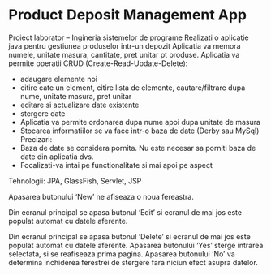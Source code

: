 # Product Deposit Management App
Proiect laborator – Ingineria sistemelor de programe
Realizati o aplicatie java pentru gestiunea produselor intr-un depozit
Aplicatia va memora numele, unitate masura, cantitate, pret unitar pt produse.
Aplicatia va permite operatii CRUD (Create-Read-Update-Delete):
- adaugare elemente noi
- citire cate un element, citire lista de elemente, cautare/filtrare dupa nume, unitate masura, pret
unitar
- editare si actualizare date existente
- stergere date
- Aplicatia va permite ordonarea dupa nume apoi dupa unitate de masura
- Stocarea informatiilor se va face intr-o baza de date (Derby sau MySql)
Precizari:
- Baza de date se considera pornita. Nu este necesar sa porniti baza de date din aplicatia dvs.
- Focalizati-va intai pe functionalitate si mai apoi pe aspect

Tehnologii:
JPA, GlassFish, Servlet, JSP

Apasarea butonului ‘New’ ne afiseaza o noua fereastra.

Din ecranul principal se apasa butonul ‘Edit’ si ecranul de mai jos este populat automat cu datele
aferente.

Din ecranul principal se apasa butonul ‘Delete’ si ecranul de mai jos este populat automat cu datele
aferente. Apasarea butonului ‘Yes’ sterge intrarea selectata, si se reafiseaza prima pagina. Apasarea
butonului ‘No’ va determina inchiderea ferestrei de stergere fara niciun efect asupra datelor.
